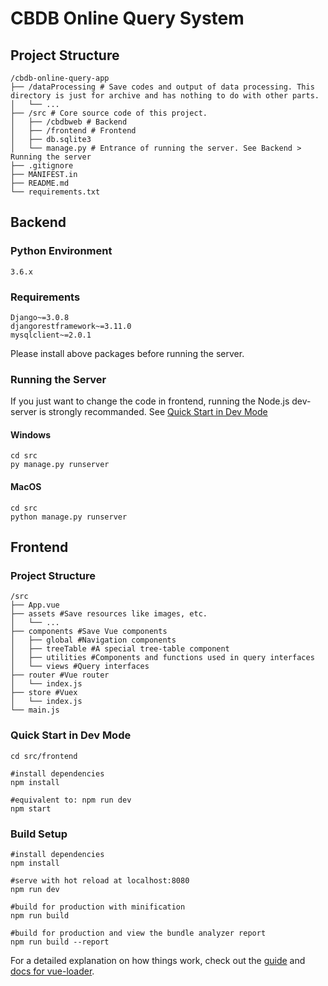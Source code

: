 # CBDB Online Query System
## Project Structure
```
/cbdb-online-query-app
├── /dataProcessing # Save codes and output of data processing. This directory is just for archive and has nothing to do with other parts.   
│   └── ... 
├── /src # Core source code of this project. 
│   ├── /cbdbweb # Backend
│   ├── /frontend # Frontend
│   ├── db.sqlite3 
│   └── manage.py # Entrance of running the server. See Backend > Running the server
├── .gitignore 
├── MANIFEST.in
├── README.md
└── requirements.txt

```
## Backend
### Python Environment
`3.6.x`

### Requirements
`Django~=3.0.8`  
`djangorestframework~=3.11.0`  
`mysqlclient~=2.0.1`  

Please install above packages before running the server.  

### Running the Server

If you just want to change the code in frontend, running the Node.js dev-server is strongly recommanded. See [Quick Start in Dev Mode](#qsdm)

#### Windows 
``` 
cd src
py manage.py runserver
```
#### MacOS  
``` 
cd src
python manage.py runserver
```

## Frontend
### Project Structure  

```
/src
├── App.vue
├── assets #Save resources like images, etc. 
│   └── ... 
├── components #Save Vue components
│   ├── global #Navigation components
│   ├── treeTable #A special tree-table component
│   ├── utilities #Components and functions used in query interfaces
│   └── views #Query interfaces
├── router #Vue router
│   └── index.js 
├── store #Vuex
│   └── index.js 
└── main.js

```

### <span id = "qsdm">Quick Start in Dev Mode</span>
``` 
cd src/frontend

#install dependencies
npm install

#equivalent to: npm run dev
npm start

```

### Build Setup

``` 
#install dependencies
npm install

#serve with hot reload at localhost:8080
npm run dev

#build for production with minification
npm run build

#build for production and view the bundle analyzer report
npm run build --report
```

For a detailed explanation on how things work, check out the [guide](http://vuejs-templates.github.io/webpack/) and [docs for vue-loader](http://vuejs.github.io/vue-loader).

